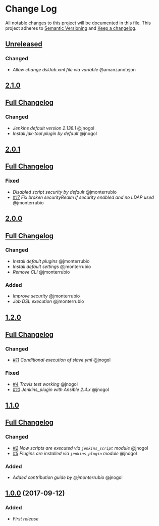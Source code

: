 # Change Log
All notable changes to this project will be documented in this file.
This project adheres to [Semantic Versioning](http://semver.org/) and [Keep a changelog](https://github.com/olivierlacan/keep-a-changelog).

## [Unreleased](https://github.com/idealista/jenkins-role/tree/develop)
### Changed
- *Allow change dslJob.xml file via variable* @amanzanotejon

## [2.1.0](https://github.com/idealista/jenkins-role/tree/2.1.0)
## [Full Changelog](https://github.com/idealista/jenkins-role/compare/2.0.1...2.1.0)
### Changed
- *Jenkins default version 2.138.1* @jnogol
- *Install jdk-tool plugin by default* @jnogol

## [2.0.1](https://github.com/idealista/jenkins-role/tree/2.0.1)
## [Full Changelog](https://github.com/idealista/jenkins-role/compare/2.0.0...2.0.1)
### Fixed
- *Disabled script security by default* @jmonterrubio
- *[#17](https://github.com/idealista/jenkins-role/issues/17) Fix broken securityRealm if security enabled and no LDAP used* @jmonterrubio

## [2.0.0](https://github.com/idealista/jenkins-role/tree/2.0.0)
## [Full Changelog](https://github.com/idealista/jenkins-role/compare/1.2.0...2.0.0)
### Changed
- *Install default plugins* @jmonterrubio
- *Install default settings* @jmonterrubio
- *Remove CLI* @jmonterrubio

### Added
- *Improve security* @jmonterrubio
- *Job DSL execution* @jmonterrubio


## [1.2.0](https://github.com/idealista/jenkins-role/tree/1.2.0)
## [Full Changelog](https://github.com/idealista/jenkins-role/compare/1.1.0...1.2.0)
### Changed
- *[#11](https://github.com/idealista/jenkins-role/issues/11) Conditional execution of slave.yml* @jnogol

### Fixed
- *[#4](https://github.com/idealista/jenkins-role/issues/4) Travis test working* @jnogol
- *[#10](https://github.com/idealista/jenkins-role/issues/10) Jenkins_plugin with Ansible 2.4.x* @jnogol

## [1.1.0](https://github.com/idealista/jenkins-role/tree/1.1.0)
## [Full Changelog](https://github.com/idealista/jenkins-role/compare/1.0.0...1.1.0)
### Changed
- *[#2](https://github.com/idealista/jenkins-role/issues/2) Now scripts are executed via `jenkins_script` module* @jnogol
- *[#5](https://github.com/idealista/jenkins-role/issues/5) Plugins are installed via `jenkins_plugin` module* @jnogol

### Added
- *Added contribution guide by @jmonterrubio* @jnogol

## [1.0.0](https://github.com/idealista/jenkins-role/tree/1.0.0) (2017-09-12)
### Added
- *First release*
